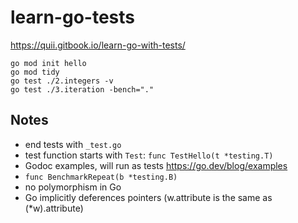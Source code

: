 # learn-go-tests

https://quii.gitbook.io/learn-go-with-tests/

```
go mod init hello
go mod tidy
go test ./2.integers -v
go test ./3.iteration -bench="."
```

## Notes

- end tests with `_test.go`
- test function starts with `Test`: `func TestHello(t *testing.T)`
- Godoc examples, will run as tests https://go.dev/blog/examples
- `func BenchmarkRepeat(b *testing.B)`
- no polymorphism in Go
- Go implicitly deferences pointers (w.attribute is the same as (\*w).attribute)
